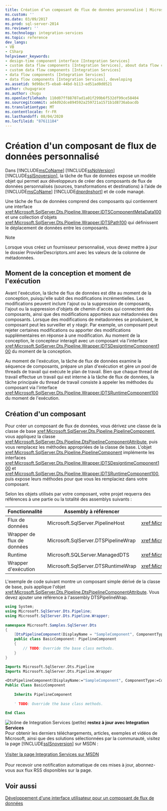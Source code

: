 ```yaml
---
title: Création d’un composant de flux de données personnalisé | Microsoft Docs
ms.custom: ''
ms.date: 03/09/2017
ms.prod: sql-server-2014
ms.reviewer: ''
ms.technology: integration-services
ms.topic: reference
dev_langs:
- VB
- CSharp
helpviewer_keywords:
- design-time component interface [Integration Services]
- custom data flow components [Integration Services], about data flow components
- custom data flow components [Integration Services]
- data flow components [Integration Services]
- data flow components [Integration Services], developing
ms.assetid: 9d96bcf5-eba8-44bd-b113-ed51ad0d0521
author: chugugrace
ms.author: chugu
ms.openlocfilehash: 110d07ff88707ad1a01f299b6f532df99ce58404
ms.sourcegitcommit: ad4d92dce894592a259721a1571b1d8736abacdb
ms.translationtype: MT
ms.contentlocale: fr-FR
ms.lasthandoff: 08/04/2020
ms.locfileid: "87611184"
---
```

# <a name="creating-a-custom-data-flow-component"></a>Création d'un composant de flux de données personnalisé
  Dans [!INCLUDE[msCoName](../../../includes/msconame-md.md)] [!INCLUDE[ssNoVersion](../../../includes/ssnoversion-md.md)] [!INCLUDE[ssISnoversion](../../../includes/ssisnoversion-md.md)], la tâche de flux de données expose un modèle objet qui permet aux développeurs de créer des composants de flux de données personnalisés (sources, transformations et destinations) à l’aide de [!INCLUDE[msCoName](../../../includes/msconame-md.md)] [!INCLUDE[dnprdnshort](../../../includes/dnprdnshort-md.md)] et de code managé.  
  
 Une tâche de flux de données comprend des composants qui contiennent une interface <xref:Microsoft.SqlServer.Dts.Pipeline.Wrapper.IDTSComponentMetaData100> et une collection d'objets <xref:Microsoft.SqlServer.Dts.Pipeline.Wrapper.IDTSPath100> qui définissent le déplacement de données entre les composants.  
  
> [!NOTE]  
>  Lorsque vous créez un fournisseur personnalisé, vous devez mettre à jour le dossier ProviderDescriptors.xml avec les valeurs de la colonne de métadonnées.  
  
## <a name="design-time-and-run-time"></a>Moment de la conception et moment de l'exécution  
 Avant l'exécution, la tâche de flux de données est dite au moment de la conception, puisqu'elle subit des modifications incrémentielles. Les modifications peuvent inclure l'ajout ou la suppression de composants, l'ajout ou la suppression d'objets de chemin d'accès qui connectent des composants, ainsi que des modifications apportées aux métadonnées des composants. Lorsque des modifications de métadonnées se produisent, le composant peut les surveiller et y réagir. Par exemple, un composant peut rejeter certaines modifications ou apporter des modifications supplémentaires en réponse à une modification. Au moment de la conception, le concepteur interagit avec un composant via l'interface <xref:Microsoft.SqlServer.Dts.Pipeline.Wrapper.IDTSDesigntimeComponent100> du moment de la conception.  
  
 Au moment de l'exécution, la tâche de flux de données examine la séquence de composants, prépare un plan d'exécution et gère un pool de threads de travail qui exécute le plan de travail. Bien que chaque thread de travail effectue un travail qui est interne à la tâche de flux de données, la tâche principale du thread de travail consiste à appeler les méthodes du composant via l'interface <xref:Microsoft.SqlServer.Dts.Pipeline.Wrapper.IDTSRuntimeComponent100> du moment de l'exécution.  
  
## <a name="creating-a-component"></a>Création d'un composant  
 Pour créer un composant de flux de données, vous dérivez une classe de la classe de base <xref:Microsoft.SqlServer.Dts.Pipeline.PipelineComponent>, vous appliquez la classe <xref:Microsoft.SqlServer.Dts.Pipeline.DtsPipelineComponentAttribute>, puis vous remplacez les méthodes appropriées de la classe de base. L'objet <xref:Microsoft.SqlServer.Dts.Pipeline.PipelineComponent> implémente les interfaces <xref:Microsoft.SqlServer.Dts.Pipeline.Wrapper.IDTSDesigntimeComponent100> et <xref:Microsoft.SqlServer.Dts.Pipeline.Wrapper.IDTSRuntimeComponent100>, puis expose leurs méthodes pour que vous les remplaciez dans votre composant.  
  
 Selon les objets utilisés par votre composant, votre projet requerra des références à une partie ou la totalité des assemblys suivants :  
  
|Fonctionnalité|Assembly à référencer|Espace de noms à importer|  
|-------------|---------------------------|-------------------------|  
|Flux de données|Microsoft.SqlServer.PipelineHost|<xref:Microsoft.SqlServer.Dts.Pipeline>|  
|Wrapper de flux de données|Microsoft.SqlServer.DTSPipelineWrap|<xref:Microsoft.SqlServer.Dts.Pipeline.Wrapper>|  
|Runtime|Microsoft.SQLServer.ManagedDTS|<xref:Microsoft.SqlServer.Dts.Runtime>|  
|Wrapper d'exécution|Microsoft.SqlServer.DTSRuntimeWrap|<xref:Microsoft.SqlServer.Dts.Runtime.Wrapper>|  
  
 L'exemple de code suivant montre un composant simple dérivé de la classe de base, puis applique l'objet <xref:Microsoft.SqlServer.Dts.Pipeline.DtsPipelineComponentAttribute>. Vous devez ajouter une référence à l'assembly DTSPipelineWrap.  
  
```csharp  
using System;  
using Microsoft.SqlServer.Dts.Pipeline;  
using Microsoft.SqlServer.Dts.Pipeline.Wrapper;  
  
namespace Microsoft.Samples.SqlServer.Dts  
{  
    [DtsPipelineComponent(DisplayName = "SampleComponent", ComponentType = ComponentType.Transform )]  
    public class BasicComponent: PipelineComponent  
    {  
        // TODO: Override the base class methods.  
    }  
}  
```  
  
```vb  
Imports Microsoft.SqlServer.Dts.Pipeline  
Imports Microsoft.SqlServer.Dts.Pipeline.Wrapper  
  
<DtsPipelineComponent(DisplayName:="SampleComponent", ComponentType:=ComponentType.Transform)> _  
Public Class BasicComponent  
  
    Inherits PipelineComponent  
  
    ' TODO: Override the base class methods.  
  
End Class  
```  
  
![Icône de Integration Services (petite)](../../media/dts-16.gif "Icône Integration Services (petite)")  **restez à jour avec Integration Services**<br /> Pour obtenir les derniers téléchargements, articles, exemples et vidéos de Microsoft, ainsi que des solutions sélectionnées par la communauté, visitez la page [!INCLUDE[ssISnoversion](../../../includes/ssisnoversion-md.md)] sur MSDN :<br /><br /> [Visiter la page Integration Services sur MSDN](https://go.microsoft.com/fwlink/?LinkId=136655)<br /><br /> Pour recevoir une notification automatique de ces mises à jour, abonnez-vous aux flux RSS disponibles sur la page.  
  
## <a name="see-also"></a>Voir aussi  
 [Développement d'une interface utilisateur pour un composant de flux de données](developing-a-user-interface-for-a-data-flow-component.md)  
  
  
